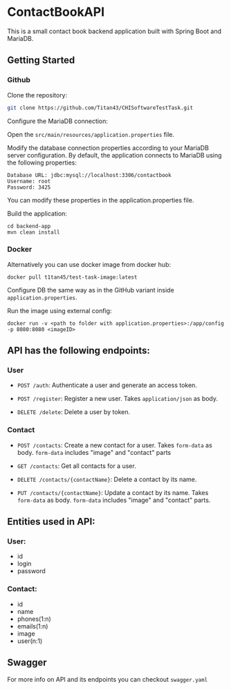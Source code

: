 # ContactBookAPI

This is a small contact book backend application built with Spring Boot and MariaDB.
## Getting Started
### Github
Clone the repository:
```bash
git clone https://github.com/Titan43/CHISoftwareTestTask.git
```
Configure the MariaDB connection:

Open the ```src/main/resources/application.properties``` file.

Modify the database connection properties according to your MariaDB server configuration.
By default, the application connects to MariaDB using the following properties:

```
Database URL: jdbc:mysql://localhost:3306/contactbook
Username: root
Password: 3425
```
You can modify these properties in the application.properties file.

Build the application:
```
cd backend-app
mvn clean install
```
### Docker
Alternatively you can use docker image from docker hub:
```
docker pull t1tan45/test-task-image:latest
```
Configure DB the same way as in the GitHub variant inside ```application.properties```.

Run the image using external config:
```
docker run -v <path to folder with application.properties>:/app/config -p 8080:8080 <imageID>
```

## API has the following endpoints:

### User
- ```POST /auth```: Authenticate a user and generate an access token.

- ```POST /register```: Register a new user. Takes ```application/json``` as body.

- ```DELETE /delete```: Delete a user by token.

### Contact

- ```POST /contacts```: Create a new contact for a user. Takes ```form-data``` as body. ```form-data``` includes "image" and "contact" parts  

- ```GET /contacts```: Get all contacts for a user.

- ```DELETE /contacts/{contactName}```: Delete a contact by its name.

- ```PUT /contacts/{contactName}```: Update a contact by its name. Takes ```form-data``` as body. ```form-data``` includes "image" and "contact" parts.

## Entities used in API:
### User:
- id
- login
- password
### Contact:
- id
- name
- phones(1:n)
- emails(1:n)
- image
- user(n:1)

## Swagger

For more info on API and its endpoints you can checkout ```swagger.yaml```
